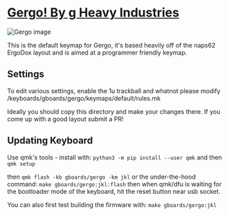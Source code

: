 # [Gergo! By g Heavy Industries](http://gboards.ca)

![Gergo image](https://4.bp.blogspot.com/-889nMXxgSM0/XCNxwnO5kUI/AAAAAAAA6mI/tZbWgZVCBW0dyZOCGJDkjN06DVax7j8XwCLcBGAs/s1600/48422820_967732713413298_485744639215665152_n.jpg)

This is the default keymap for Gergo, it's based heavily off of the
naps62 ErgoDox layout and is aimed at a programmer friendly keymap.

## Settings

To edit various settings, enable the 1u trackball and whatnot please modify
/keyboards/gboards/gergo/keymaps/default/rules.mk

Ideally you should copy this directory and make your changes there.
If you come up with a good layout submit a PR!

## Updating Keyboard

Use qmk's tools - install with:
`python3 -m pip install --user qmk` and then `qmk setup`

then `qmk flash -kb gboards/gergo -km jkl` or the under-the-hood command:
`make gboards/gergo:jkl:flash`
then when qmk/dfu is waiting for the bootloader mode of the keyboard,
hit the reset button near usb socket.

You can also first test building the firmware with:
`make gboards/gergo:jkl`
